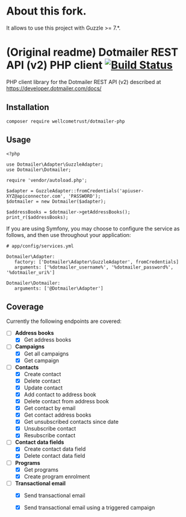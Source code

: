 # About this fork. 
It allows to use this project with Guzzle >= 7.*. 

# (Original readme) Dotmailer REST API (v2) PHP client [![Build Status](https://travis-ci.org/wellcometrust/dotmailer-php.svg?branch=master)](https://travis-ci.org/wellcometrust/dotmailer-php)

PHP client library for the Dotmailer REST API (v2) described at https://developer.dotmailer.com/docs/

Installation
---
`composer require wellcometrust/dotmailer-php`

Usage
---
```
<?php

use Dotmailer\Adapter\GuzzleAdapter;
use Dotmailer\Dotmailer;

require 'vendor/autoload.php';

$adapter = GuzzleAdapter::fromCredentials('apiuser-XYZ@apiconnector.com', 'PASSWORD');
$dotmailer = new Dotmailer($adapter);

$addressBooks = $dotmailer->getAddressBooks();
print_r($addressBooks);
```

If you are using Symfony, you may choose to configure the service as follows, and then use throughout your application:
```
# app/config/services.yml

Dotmailer\Adapter:
   factory: ['Dotmailer\Adapter\GuzzleAdapter', fromCredentials]
   arguments: ['%dotmailer_username%', '%dotmailer_password%', '%dotmailer_uri%']

Dotmailer\Dotmailer:
   arguments: ['@Dotmailer\Adapter']
```

Coverage
---
Currently the following endpoints are covered:

- [ ] **Address books**
    - [x] Get address books
- [ ] **Campaigns**
    - [x] Get all campaigns
    - [x] Get campaign
- [ ] **Contacts**
    - [x] Create contact
    - [x] Delete contact
    - [x] Update contact
    - [x] Add contact to address book
    - [x] Delete contact from address book
    - [x] Get contact by email
    - [x] Get contact address books
    - [x] Get unsubscribed contacts since date
    - [x] Unsubscribe contact
    - [x] Resubscribe contact
- [ ] **Contact data fields**
    - [x] Create contact data field
    - [x] Delete contact data field
- [ ] **Programs**
    - [x] Get programs
    - [x] Create program enrolment
- [ ] **Transactional email**
    - [x] Send transactional email
    - [x] Send transactional email using a triggered campaign



